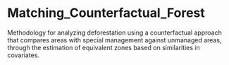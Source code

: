 # Matching_Counterfactual_Forest
 Methodology for analyzing deforestation using a counterfactual approach that compares areas with special management against unmanaged areas, through the estimation of equivalent zones based on similarities in covariates.
